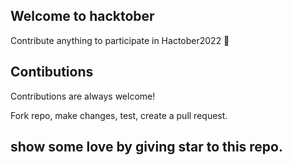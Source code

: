 ## Welcome to hacktober  

Contribute anything to participate in Hactober2022 🙌

## Contibutions  
   
Contributions are always welcome!

Fork repo, make changes, test, create a pull request.


## show some love by giving star to this repo.
  
